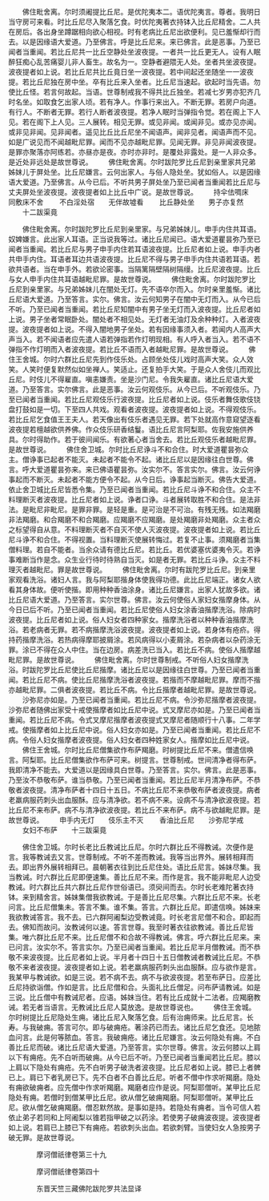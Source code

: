 <!-- { "loadSidebar": true } -->
　　佛住毗舍离。尔时须阇提比丘尼。是优陀夷本二。语优陀夷言。尊者。我明日当守房可来看。时比丘尼尽入聚落乞食。时优陀夷著衣持钵入比丘尼精舍。二人共在房后。各出身坐蹲踞相向欲心相视。时有老病比丘尼出欲便利。见已羞惭却行而去。以是因缘语大爱道。乃至佛言。呼是比丘尼来。来已佛言。此是恶事。乃至已闻者当重闻。若比丘尼共一比丘空静处坐波夜提。一者共一比丘更无人。设有人眠醉狂痴心乱苦痛婴儿非人畜生。故名为一。空静者避隈无人处。坐者共坐波夜提。波夜提者如上说。若比丘尼共比丘竟日坐一波夜提。若中间起还坐随坐一一波夜提。若比丘尼独在房中坐。卒有比丘来入坐者。比丘尼当速起。欲起时当先语。勿使比丘怪。若言何故起。当语。世尊制戒我不得共比丘独坐。若减七岁男亦犯齐几时名坐。如取食乞出家人顷。若有净人。作事行来出入。不断无罪。若房户向道。有行人。不断者无罪。若行人断者波夜提。若净人眠时当弹指令觉。若在阁上下人见。若在阁下上人见。三人展转。相见无罪。或见非闻。或闻非见。或亦见亦闻。或非见非闻。见非闻者。遥见比丘比丘尼坐不闻语声。闻非见者。闻语声而不见。如是广说见而不闻越毗尼罪。闻而不见亦越毗尼罪。见闻无罪。非见非闻波夜提。是罪亦聚落亦阿练若。亦昼亦是夜。亦时亦非时。是覆处非露处。是一人非众多。是近处非远处是故世尊说。
　　佛住毗舍离。尔时跋陀罗比丘尼到亲里家共兄弟姊妹儿于屏处坐。比丘尼嫌言。云何出家人。与俗人隐处坐。犹如俗人。以是因缘语大爱道。乃至佛言。从今已后。不听共男子屏处坐乃至已闻者当重闻若比丘尼与丈夫屏处坐波夜提。波夜提者如上比丘中广说。是故世尊说。
　　持伞佉啁床　　同敷床不舍
　　不白淫处宿　　无伴故墟看
　　比丘静处坐　　男子亦复然
　　十二跋渠竟

　　佛住毗舍离。尔时跋陀罗比丘尼到亲里家。与兄弟姊妹儿。申手内住共耳语。奴婢嫌言。此出家人耳语。正当说我等过。诸比丘尼闻已。语大爱道瞿昙弥乃至已闻者当重闻。若比丘尼与男子申手内住若耳语波夜提。比丘尼者如上说。申手内者共申手内住。耳语者耳边共语波夜提。比丘尼不得与男子申手内住共语若耳语。若欲共语者。当在申手外。若欲论密事。当隔篱隔壁隔树隔缦。比丘尼波夜提。比丘与女人申手内住共耳语越毗尼罪。是故世尊说。
　　佛住毗舍离。尔时跋陀罗比丘尼到亲里家。与兄弟姊妹儿在闇处无灯。先不语卒尔而入。尔时亲里羞惭。诸比丘尼语大爱道。乃至答言。实尔。佛言。汝云何知男子在闇中无灯而入。从今已后不听。乃至已闻者当重闻。若比丘尼知闇中有男子坐无灯而入波夜提。比丘尼者如上说。男子坐者常眠卧处。闇处者不相见处。无灯者无油灯及余种种灯。入者波夜提。波夜提者如上说。不得入闇地男子坐处。若有因缘事须入者。若闻内人高声大声当入。若不闻语者应先遣人语若弹指若作灯明现相。有人呼入者当入。若不语不弹指不作灯明而入者波夜提。若比丘不语而入者越毗尼罪。是故世尊说。
　　佛住王舍城。尔时六群比丘尼先到作伎乐处。占顾坐处伎儿戏时高声大笑。众人效笑。人笑时便复默然似如坐禅人。笑适止。还复拍手大笑。于是众人舍伎儿而观比丘尼。时伎儿不得雇直。嗔恚嫌责。坐是沙门尼。令我失雇直。诸比丘尼语大爱道。乃至答言。实尔佛言。此是恶事。汝云何观伎乐。从今已后。不听观伎乐。乃至已闻者当重闻。若比丘尼观伎乐行波夜提。比丘尼者如上说。伎乐者舞伎歌伎铙盘打鼓如是一切。下至四人共戏。观看者波夜提。波夜提者如上说。不得观伎乐。若比丘尼乞食值王王夫人。若天像出有伎乐者遇见无罪。若下处就高作意窥望逐看波夜提若檀越欲供养佛。作众伎乐研香结鬘。语比丘尼言阿梨耶。佐我安施供养具。尔时得助作。若于彼间闻乐。有欲著心者当舍去。若比丘观伎乐者越毗尼罪。是故世尊说。
　　佛住舍卫城。尔时比丘尼诤斗不和合住。时大爱道瞿昙弥众主。僧诤事已起者不能灭。未起者不能令不起。诸比丘尼以是因缘往白世尊。佛言。呼大爱道瞿昙弥来。来已佛语瞿昙弥。汝实尔不。答言实尔。佛言。汝云何诤事起而不断灭。未起者不能方便令不起。从今日后。诤事起当断灭。佛告大爱道。依止舍卫城比丘尼皆悉令集。乃至已闻者当重闻。若比丘尼斗诤不和合住。众主不料理断灭者波夜提。比丘尼者如上说。诤者口诤。斗者展转取胜不和合住。是法非法。是毗尼非毗尼。是罪非罪。是轻是重。是可治是不可治。有残无残。如法羯磨非法羯磨。和合羯磨不和合羯磨。应羯磨不应羯磨。是处羯磨非处羯磨。众主者众之标望得自从意。不料理断灭者不自灭不使人灭波夜提。波夜提者如上说。若比丘尼斗诤不和合住。不得视置。当料理断灭使展转悔过。若复不止事。须羯磨者当集僧料理。若自不能者。当余众请有德比丘尼。若比丘。若优婆塞优婆夷令灭。若诤事难断当作是念。众生业行待时待熟自当灭。如是者无罪。若比丘斗诤。众主不料理灭者越毗尼。罪是故世尊说。
　　佛住毗舍离。尔时有跋陀罗比丘尼。到亲里家观看洗浴。诸妇人言。我与阿梨耶揩身体使我得功德。此比丘尼端正。诸女人欲看其身体故。便听使揩。即用种种香油涂身。诸比丘尼嫌言。出家人犹故多欲。诸比丘尼语大爱道。乃至答言。实尔世尊。佛言。汝云何使俗人家妇女揩摩身体。从今日已后不听。乃至已闻者当重闻。若比丘尼使俗人妇女涂香油揩摩洗浴。除病时波夜提。比丘尼者如上说。俗人妇女者四种家女。揩摩洗浴者以种种香油揩摩洗浴。若老病者无罪。若不病揩摩洗浴波夜提。波夜提者如上说。若身体有疮疥。得持药揩摩洗浴。若热病得摩耶披屑涂。若风病得以小麦屑涂。若杂病者以杂药涂无罪。涂已不得在众人中住。当在边房。病差洗已当入。若比丘不病。使俗人揩摩越毗尼罪。是故世尊说。
　　佛住毗舍离。尔时世尊制戒。不听俗人妇女揩摩洗浴。时跋陀罗比丘尼使比丘尼揩摩。诸比丘尼以是因缘往白世尊。乃至已闻者当重闻。若比丘尼不病。使比丘尼揩摩洗浴者波夜提。若揩而不摩越毗尼罪。摩而不揩亦越毗尼罪。二俱者波夜提。若比丘不病。令比丘揩摩者越毗尼罪。是故世尊说。
　　沙弥尼亦如是。乃至已闻者当重闻。若比丘尼不病。令沙弥尼揩摩者波夜提。沙弥尼者随佛出家受十戒使揩摩者如比丘尼中说。式叉摩尼亦如是。乃至已闻者当重闻。若比丘尼不病。令式叉摩尼揩摩者波夜提式叉摩尼者随顺行十八事。二年学戒。使揩摩者如上比丘尼中说。俗人妇女亦如是。乃至已闻者当重闻。若比丘尼不病。令俗人妇女揩摩者波夜提。俗人妇女者四种姓家女人。揩摩如比丘尼中说。
　　佛住王舍城。尔时比丘尼僧集欲作布萨羯磨。时树提比丘尼不来。僧遣信唤言。阿梨耶。比丘尼僧集欲作布萨可来。树提言。世尊制戒。世间清净者得布萨。我即清净不能去。大爱道以是因缘具白世尊。乃至答言。实尔。佛言。此是恶事。乃至汝不恭敬布萨。谁当恭敬。乃至已闻者当重闻。若比丘尼半月清净布萨。不恭敬者波夜提。清净布萨者十四日十五日。不病比丘尼不来恭敬布萨者波夜提。病者老羸病服药刺头出血服酥。应与清净欲。若不病不来。设病不与清净欲波夜提。若比丘尼不来布萨。病不与清净欲波夜提。若比丘不来布萨。病不与欲越毗尼罪。是故世尊说。
　　申手内无灯　　伎乐主不灭
　　香油比丘尼　　沙弥尼学戒
　　女妇不布萨　　十三跋渠竟

　　佛住舍卫城。尔时长老比丘教诫比丘尼。尔时六群比丘不得教诫。次便作是言。我等教诫去又言。世尊制戒。不听不差而教诫。我等当出界外。展转相拜而去。即出界外展转相拜已。晨朝著衣往到比丘尼住处。语比丘尼言。姊妹尽集。我当教诫。时六群比丘尼即便速集。善比丘尼不来。而作是言。我不能非毗尼人边受教诫。时六群比丘共六群比丘尼作世俗语已。须臾间而去。尔时长老难陀著衣持钵。来到精舍言。姊妹集僧我欲教诫。于是善比丘尼尽集。六群比丘尼不来。长老问言。比丘尼僧集未。答言不集。谁不集。答言。六群比丘尼。即遣信唤。姊妹来我欲教诫答言。我不去。已六群阿阇梨边受教诫竟。时长老言尼僧不和合。即起而去。佛知而故问。汝教诫何以速。答言世尊。我至时著衣往欲教诫。善比丘尼皆集。唯六群比丘尼不来。比丘尼僧不和合故不得教诫。佛言。呼六群比丘尼来。来已问言。汝实尔不。答言实尔。乃至已闻者当重闻。若比丘尼半月僧教诫。而不恭敬不来波夜提。比丘尼者如上说。半月者十四日十五日僧教诫者教诫比丘尼。不恭敬不来者波夜提。波夜提者如上说。若老羸病服药刺头出血服酥。应与欲作是言。我某甲与教诫欲。如是三说。若不病不去。病不与欲波夜提。若至布萨日。应差比丘尼持欲诣僧。作如是言。比丘尼僧和合。头面礼比丘僧足。问布萨请教诫。如是三说。比丘僧中有教诫尼者。应语。姊妹当住。若有比丘成就十二法者。应羯磨教诫。若无者当语言。无教诫比丘尼人莫放逸。是故世尊说也。
　　佛住王舍城。尔时树提比丘尼隐处生痈。诸比丘尼入聚落乞食。后有治痈师来。比丘尼言。长寿。与我破痈。答言可尔。即与破痈疮。著涂药已而去。诸比丘尼乞食还。见地脓血问言。此是何等脓血。答言。我破痈疮。诸比丘尼嫌言。汝云何隐处有痈。不白善比丘尼而破。诸比丘尼语大爱道。乃至答言。实尔世尊。佛言。汝云何膝以上肩以下有痈疮。先不白听而破痈。从今已后不听。乃至已闻者当重闻若比丘尼。膝以上肩以下隐处有痈疮。先不白听男子破洗者波夜提。比丘尼者如上说。膝已上者髀已上。肩已下者乳房已下。先不白者不白善比丘尼。听者不僧中作求听羯磨。隐处有痈欲破痈者。应先僧中作求听羯磨。羯磨者应作是说。阿梨耶僧听。某甲比丘尼隐处有痈。若僧时到僧某甲比丘尼。欲从僧乞破痈羯磨。阿梨耶僧听。某甲比丘尼。欲从僧乞破痈羯磨。僧忍默然故。是事如是持。若隐处有痈者。当令可信人若依止弟子若同和上阿阇梨以锥若指甲破之以药涂。若使男子破痈波夜提。波夜提者如上说。若肩已上膝已下有痈疮。若欲刺头出血。若欲刺臂。当使妇女人急按男子破无罪。是故世尊说。

　　　　摩诃僧祇律卷第三十九



　　　　摩诃僧祇律卷第四十

　　　　东晋天竺三藏佛陀跋陀罗共法显译
